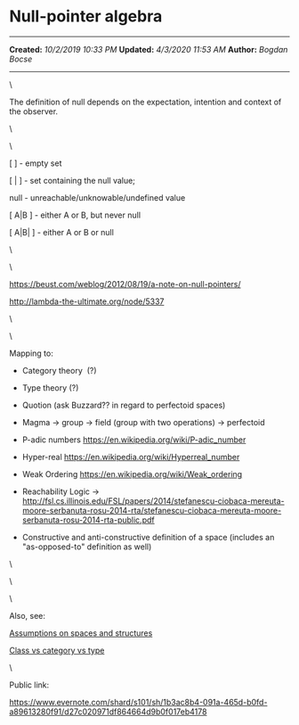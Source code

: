 Null-pointer algebra
====================

  -------------- ----------------------
  **Created:**   *10/2/2019 10:33 PM*
  **Updated:**   *4/3/2020 11:53 AM*
  **Author:**    *Bogdan Bocse*
  -------------- ----------------------

\

The definition of null depends on the expectation, intention and context
of the observer.

\

\

\[ \] - empty set

\[ \| \] - set containing the null value;

null - unreachable/unknowable/undefined value

\[ A\|B \] - either A or B, but never null

\[ A\|B\| \] - either A or B or null

\

\

<https://beust.com/weblog/2012/08/19/a-note-on-null-pointers/>

<http://lambda-the-ultimate.org/node/5337>

\

\

Mapping to:

-   Category theory  (?)

-   Type theory (?)

-   Quotion (ask Buzzard?? in regard to perfectoid spaces)

-   Magma -\> group -\> field (group with two operations) -\> perfectoid

-   P-adic numbers <https://en.wikipedia.org/wiki/P-adic_number>

-   Hyper-real <https://en.wikipedia.org/wiki/Hyperreal_number>

-   Weak Ordering <https://en.wikipedia.org/wiki/Weak_ordering>

-   Reachability Logic -\>
    <http://fsl.cs.illinois.edu/FSL/papers/2014/stefanescu-ciobaca-mereuta-moore-serbanuta-rosu-2014-rta/stefanescu-ciobaca-mereuta-moore-serbanuta-rosu-2014-rta-public.pdf>

-   Constructive and anti-constructive definition of a space (includes
    an \"as-opposed-to\" definition as well)

\

\

\

Also, see:

[Assumptions on spaces and
structures](Assumptions%20on%20spaces%20and%20structures.html)

[Class vs category vs
type](evernote:///view/11258045/s101/6158fb66-62bb-654b-8b6f-c1bfe8662d12/8b9bf43d-d9a7-4c4e-b0b0-38335d24f5da)

\

Public link:

<https://www.evernote.com/shard/s101/sh/1b3ac8b4-091a-465d-b0fd-a89613280f91/d27c020971df864664d9b0f017eb4178>

 
